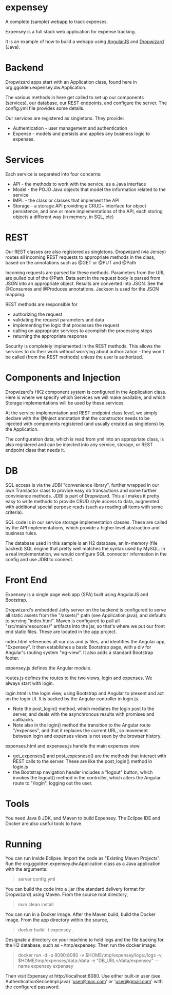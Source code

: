 # expensey
A complete (sample) webapp to track expenses.

Expensey is a full stack web application for expense tracking.

It is an example of how to build a webapp using [AngularJS](https://angularjs.org) and [Dropwizard](http://www.dropwizard.io/1.1.0/docs/) (Java).

# Backend

Dropwizard apps start with an Application class, found here in org.ggolden.expensey.dw.Application.

The various methods in here get called to set up our components (services), our database, our REST endpoints, and configure the server.  The config.yml file provides some details.

Our services are registered as singletons.  They provide:
- Authentication - user management and authentication
- Expense - models and persists and applies any business logic to expenses.

# Services

Each service is separated into four concerns:
- API - the methods to work with the service, as a Java interface
- Model - the POJO Java objects that model the information related to the service
- IMPL - the class or classes that implement the API
- Storage - a storage API providing a CRUD+ interface for object persistence, and one or more implementations of the API, each storing objects a different way (in memory, in SQL, etc)

# REST

Our REST classes are also registered as singletons.  Dropwizard (via Jersey) routes all incoming REST requests to appropriate methods in the class, based on the annotations such as @GET or @PUT and @Path

Incoming requests are parsed for these methods.  Parameters from the URL are pulled out of the @Path.  Data sent in the request body is parsed from JSON into an appropriate object.  Results are converted into JSON.  See the @Consumes and @Produces annotations.  Jackson is used for the JSON mapping.

REST methods are responsible for
- authorizing the request
- validating the request parameters and data
- implementing the logic that processes the request
- calling on appropriate services to acomplish the processing steps
- returning the appropriate response

Security is completely implemented in the REST methods.  This allows the services to do their work without worrying about authorization - they won't be called (from the REST methods) unless the user is authorized.

# Components and Injection

Dropwizard's HK2 component system is configured in the Application class.  Here is where we specify which Services we will make available, and which Storage implementations will be used by these services.

At the service implementation and REST endpoint class level, we simply declare with the @Inject annotation that the constructor needs to be injected with components registered (and usually created as singletons) by the Application.

The configuration data, which is read from yml into an appropriate class, is also registered and can be injected into any service, storage, or REST endpoint class that needs it.

# DB

SQL access is via the JDBI "convenience library", further wrapped in our own Transactor class to provide easy db transactions and some further convinience methods.  JDBI is part of Dropwizard.  This all makes it pretty easy to write methods to provide CRUD style access to data, augmented with additional special purpose reads (such as reading all items with some criteria).

SQL code is in our service storage implementation classes.  These are called by the API implementations, which provide a higher level abstraction and business rules.

The database used in this sample is an H2 database, an in-memory (file backed) SQL engine that pretty well matches the syntax used by MySQL.  In a real implementation, we would configure SQL connector information in the config and use JDBI to connect.

# Front End

Expensey is a single page web app (SPA) built using AngularJS and Bootstrap.

Dropwizard's embedded Jetty server on the backend is configured to serve all static assets from the "/assets/" path (see Application.java), and defaults to serving "index.html".  Maven is configured to pull all "src/main/resources/" artifacts into the jar, so that's where we put our front end static files.  These are located in the app project.

index.html references all our css and js files, and identifies the Angular app, "Expensey".  It then establishes a basic Bootstrap page, with a div for Angular's routing system "ng-view".  It also adds a standard Bootstrap footer.

expensey.js defines the Angular module.

routes.js defines the routes to the two views, login and expenses.  We always start with login.

login.html is the login view, using Bootstrap and Angular to present and act on the login UI.  It is backed by the Angular controller in login.js.
- Note the post_login() method, which mediates the login post to the server, and deals with the asynchronous results with promises and callbacks.
- Note also in the login() method the transition to the Angular route "/expenses", and that it replaces the current URL, so movement between login and expenses views is not seen by the browser history.

expenses.html and expenses.js handle the main expenses view.
- get_expenses() and post_expesnese() are the methods that interact with REST calls to the server.  These are like the post_login() method in login.js
- the Bootstrap navigation header includes a "logout" button, which invokes the logout() method in the controller, which alters the Angular route to "/login", logging out the user.

# Tools

You need Java 8 JDK, and Maven to build Expensey.  The Eclipse IDE and Docker are also useful tools to have.

# Running

You can run inside Eclipse.  Import the code as "Existing Maven Projects".  Run the org.ggolden.expensey.dw.Application class as a Java application with the arguments:

> server config.yml

You can build the code into a .jar (the standard delivery format for Dropwizard) using Maven.  From the source root directory,

> mvn clean install

You can run in a Docker image.  After the Maven build, build the Docker image.  From the app directory within the source,

> docker build -t expensey .

Designate a directory on your machine to hold logs and the file backing for the H2 database, such as ~/tmp/expensey.  Then run the docker image:

> docker run -d -p 8080:8080 -v $HOME/tmp/expensey/logs:/logs -v $HOME/tmp/expensey/data:/data -e "DB_URL=/data/expensey" --name expensey expensey

Then visit Expensey at http://localhost:8080.  Use either built-in user (see AuthenticationSericeImpl.java) 'user@mac.com' or 'user@gmail.com' with the configured password.